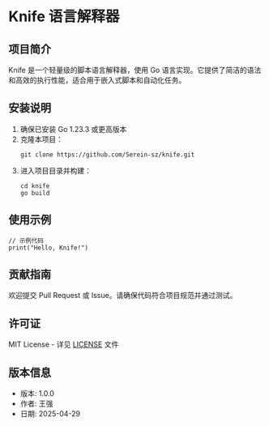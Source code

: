 # Knife 语言解释器

## 项目简介
Knife 是一个轻量级的脚本语言解释器，使用 Go 语言实现。它提供了简洁的语法和高效的执行性能，适合用于嵌入式脚本和自动化任务。

## 安装说明
1. 确保已安装 Go 1.23.3 或更高版本
2. 克隆本项目：
   ```
   git clone https://github.com/Serein-sz/knife.git
   ```
3. 进入项目目录并构建：
   ```
   cd knife
   go build
   ```

## 使用示例
```
// 示例代码
print("Hello, Knife!")
```

## 贡献指南
欢迎提交 Pull Request 或 Issue。请确保代码符合项目规范并通过测试。

## 许可证
MIT License - 详见 [LICENSE](LICENSE) 文件

## 版本信息
- 版本: 1.0.0
- 作者: 王强
- 日期: 2025-04-29
